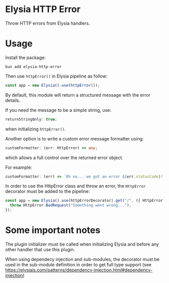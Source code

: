 # Elysia HTTP Error

Throw HTTP errors from Elysia handlers.

# Usage

Install the package:

`bun add elysia-http-error`

Then use `httpError()` in Elysia pipeline as follow:

```ts
const app = new Elysia().use(httpError());
```

By default, this module will return a structured message with the error details.

If you need the message to be a simple string, use:

```ts
returnStringOnly: true;
```

when initializing `httpError()`.

Another option is to write a custom error message formatter using:

```ts
customFormatter: (err: HttpError) => any;
```

which allows a full control over the returned error object.

For example:

```ts
customFormatter: (err) => `Oh no... we got an error ${err.statusCode}!`;
```

In order to use the HttpError class and throw an error, the `HttpError` decorator must be added to the pipeline:

```ts
const app = new Elysia().use(httpErrorDecorator).get("/", ({ HttpError }) => {
  throw HttpError.BadRequest("Something went wrong...");
});
```

# Some important notes

The plugin initializer must be called when initializing Elysia and before any other handler that use this plugin.

When using dependecy injection and sub-modules, the decorator must be used in the sub-module definition in order to get full type support (see https://elysiajs.com/patterns/dependency-injection.html#dependency-injection)
